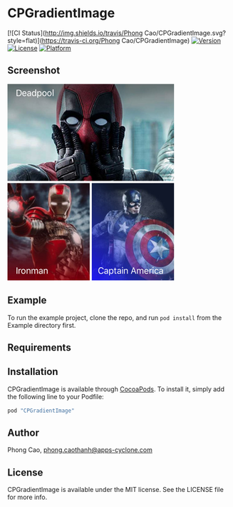 # CPGradientImage

[![CI Status](http://img.shields.io/travis/Phong Cao/CPGradientImage.svg?style=flat)](https://travis-ci.org/Phong Cao/CPGradientImage)
[![Version](https://img.shields.io/cocoapods/v/CPGradientImage.svg?style=flat)](http://cocoapods.org/pods/CPGradientImage)
[![License](https://img.shields.io/cocoapods/l/CPGradientImage.svg?style=flat)](http://cocoapods.org/pods/CPGradientImage)
[![Platform](https://img.shields.io/cocoapods/p/CPGradientImage.svg?style=flat)](http://cocoapods.org/pods/CPGradientImage)

## Screenshot

![](screenshot.jpg)

## Example

To run the example project, clone the repo, and run `pod install` from the Example directory first.

## Requirements

## Installation

CPGradientImage is available through [CocoaPods](http://cocoapods.org). To install
it, simply add the following line to your Podfile:

```ruby
pod "CPGradientImage"
```

## Author

Phong Cao, phong.caothanh@apps-cyclone.com

## License

CPGradientImage is available under the MIT license. See the LICENSE file for more info.

